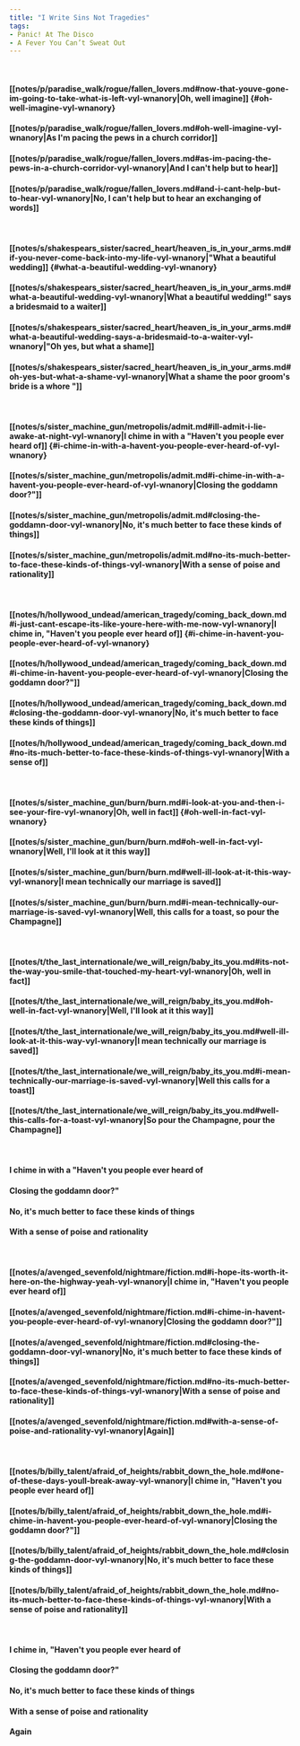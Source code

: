 ```yaml
---
title: "I Write Sins Not Tragedies"
tags:
- Panic! At The Disco
- A Fever You Can’t Sweat Out
---
```

&nbsp;
#### [[notes/p/paradise_walk/rogue/fallen_lovers.md#now-that-youve-gone-im-going-to-take-what-is-left-vyl-wnanory|Oh, well imagine]] {#oh-well-imagine-vyl-wnanory}
#### [[notes/p/paradise_walk/rogue/fallen_lovers.md#oh-well-imagine-vyl-wnanory|As I'm pacing the pews in a church corridor]]
#### [[notes/p/paradise_walk/rogue/fallen_lovers.md#as-im-pacing-the-pews-in-a-church-corridor-vyl-wnanory|And I can't help but to hear]]
#### [[notes/p/paradise_walk/rogue/fallen_lovers.md#and-i-cant-help-but-to-hear-vyl-wnanory|No, I can't help but to hear an exchanging of words]]
&nbsp;
#### [[notes/s/shakespears_sister/sacred_heart/heaven_is_in_your_arms.md#if-you-never-come-back-into-my-life-vyl-wnanory|"What a beautiful wedding]] {#what-a-beautiful-wedding-vyl-wnanory}
#### [[notes/s/shakespears_sister/sacred_heart/heaven_is_in_your_arms.md#what-a-beautiful-wedding-vyl-wnanory|What a beautiful wedding!" says a bridesmaid to a waiter]]
#### [[notes/s/shakespears_sister/sacred_heart/heaven_is_in_your_arms.md#what-a-beautiful-wedding-says-a-bridesmaid-to-a-waiter-vyl-wnanory|"Oh yes, but what a shame]]
#### [[notes/s/shakespears_sister/sacred_heart/heaven_is_in_your_arms.md#oh-yes-but-what-a-shame-vyl-wnanory|What a shame the poor groom's bride is a whore "]]
&nbsp;
#### [[notes/s/sister_machine_gun/metropolis/admit.md#ill-admit-i-lie-awake-at-night-vyl-wnanory|I chime in with a "Haven't you people ever heard of]] {#i-chime-in-with-a-havent-you-people-ever-heard-of-vyl-wnanory}
#### [[notes/s/sister_machine_gun/metropolis/admit.md#i-chime-in-with-a-havent-you-people-ever-heard-of-vyl-wnanory|Closing the goddamn door?"]]
#### [[notes/s/sister_machine_gun/metropolis/admit.md#closing-the-goddamn-door-vyl-wnanory|No, it's much better to face these kinds of things]]
#### [[notes/s/sister_machine_gun/metropolis/admit.md#no-its-much-better-to-face-these-kinds-of-things-vyl-wnanory|With a sense of poise and rationality]]
&nbsp;
#### [[notes/h/hollywood_undead/american_tragedy/coming_back_down.md#i-just-cant-escape-its-like-youre-here-with-me-now-vyl-wnanory|I chime in, "Haven't you people ever heard of]] {#i-chime-in-havent-you-people-ever-heard-of-vyl-wnanory}
#### [[notes/h/hollywood_undead/american_tragedy/coming_back_down.md#i-chime-in-havent-you-people-ever-heard-of-vyl-wnanory|Closing the goddamn door?"]]
#### [[notes/h/hollywood_undead/american_tragedy/coming_back_down.md#closing-the-goddamn-door-vyl-wnanory|No, it's much better to face these kinds of things]]
#### [[notes/h/hollywood_undead/american_tragedy/coming_back_down.md#no-its-much-better-to-face-these-kinds-of-things-vyl-wnanory|With a sense of]]
&nbsp;
#### [[notes/s/sister_machine_gun/burn/burn.md#i-look-at-you-and-then-i-see-your-fire-vyl-wnanory|Oh, well in fact]] {#oh-well-in-fact-vyl-wnanory}
#### [[notes/s/sister_machine_gun/burn/burn.md#oh-well-in-fact-vyl-wnanory|Well, I'll look at it this way]]
#### [[notes/s/sister_machine_gun/burn/burn.md#well-ill-look-at-it-this-way-vyl-wnanory|I mean technically our marriage is saved]]
#### [[notes/s/sister_machine_gun/burn/burn.md#i-mean-technically-our-marriage-is-saved-vyl-wnanory|Well, this calls for a toast, so pour the Champagne]]
&nbsp;
#### [[notes/t/the_last_internationale/we_will_reign/baby_its_you.md#its-not-the-way-you-smile-that-touched-my-heart-vyl-wnanory|Oh, well in fact]]
#### [[notes/t/the_last_internationale/we_will_reign/baby_its_you.md#oh-well-in-fact-vyl-wnanory|Well, I'll look at it this way]]
#### [[notes/t/the_last_internationale/we_will_reign/baby_its_you.md#well-ill-look-at-it-this-way-vyl-wnanory|I mean technically our marriage is saved]]
#### [[notes/t/the_last_internationale/we_will_reign/baby_its_you.md#i-mean-technically-our-marriage-is-saved-vyl-wnanory|Well this calls for a toast]]
#### [[notes/t/the_last_internationale/we_will_reign/baby_its_you.md#well-this-calls-for-a-toast-vyl-wnanory|So pour the Champagne, pour the Champagne]]
&nbsp;
#### I chime in with a "Haven't you people ever heard of
#### Closing the goddamn door?"
#### No, it's much better to face these kinds of things
#### With a sense of poise and rationality
&nbsp;
#### [[notes/a/avenged_sevenfold/nightmare/fiction.md#i-hope-its-worth-it-here-on-the-highway-yeah-vyl-wnanory|I chime in, "Haven't you people ever heard of]]
#### [[notes/a/avenged_sevenfold/nightmare/fiction.md#i-chime-in-havent-you-people-ever-heard-of-vyl-wnanory|Closing the goddamn door?"]]
#### [[notes/a/avenged_sevenfold/nightmare/fiction.md#closing-the-goddamn-door-vyl-wnanory|No, it's much better to face these kinds of things]]
#### [[notes/a/avenged_sevenfold/nightmare/fiction.md#no-its-much-better-to-face-these-kinds-of-things-vyl-wnanory|With a sense of poise and rationality]]
#### [[notes/a/avenged_sevenfold/nightmare/fiction.md#with-a-sense-of-poise-and-rationality-vyl-wnanory|Again]]
&nbsp;
#### [[notes/b/billy_talent/afraid_of_heights/rabbit_down_the_hole.md#one-of-these-days-youll-break-away-vyl-wnanory|I chime in, "Haven't you people ever heard of]]
#### [[notes/b/billy_talent/afraid_of_heights/rabbit_down_the_hole.md#i-chime-in-havent-you-people-ever-heard-of-vyl-wnanory|Closing the goddamn door?"]]
#### [[notes/b/billy_talent/afraid_of_heights/rabbit_down_the_hole.md#closing-the-goddamn-door-vyl-wnanory|No, it's much better to face these kinds of things]]
#### [[notes/b/billy_talent/afraid_of_heights/rabbit_down_the_hole.md#no-its-much-better-to-face-these-kinds-of-things-vyl-wnanory|With a sense of poise and rationality]]
&nbsp;
#### I chime in, "Haven't you people ever heard of
#### Closing the goddamn door?"
#### No, it's much better to face these kinds of things
#### With a sense of poise and rationality
#### Again
